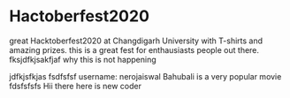 # Hactoberfest2020
great Hacktoberfest2020 at Changdigarh University with T-shirts and amazing prizes.
this is a great fest for enthausiasts people out there.
fksjdfkjsakfjaf
why this is not happening

jdfkjsfkjas
fsdfsfsf
username: nerojaiswal
Bahubali is a very popular movie 
fdsfsfsfs
Hii there here is new coder 
